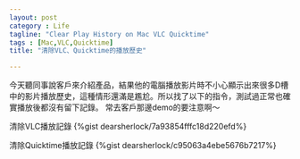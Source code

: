 ```yaml
---
layout: post
category : Life 
tagline: "Clear Play History on Mac VLC Quicktime"
tags : [Mac,VLC,Quicktime]
title: "清除VLC、Quicktime的播放歷史"

---
```


今天聽同事說客戶來介紹產品，結果他的電腦播放影片時不小心顯示出來很多D槽中的影片播放歷史，這種情形還滿是尷尬。所以找了以下的指令，測試過正常也確實播放後都沒有留下記錄。
常去客戶那邊demo的要注意啊～




清除VLC播放記錄
{%gist dearsherlock/7a93854fffc18d220efd%}

清除Quicktime播放記錄
{%gist dearsherlock/c95063a4ebe5676b7217%}